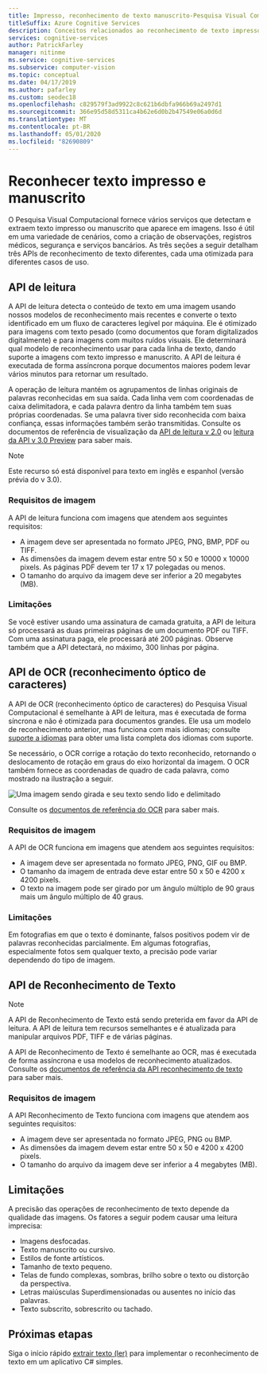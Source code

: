 ```yaml
---
title: Impresso, reconhecimento de texto manuscrito-Pesquisa Visual Computacional
titleSuffix: Azure Cognitive Services
description: Conceitos relacionados ao reconhecimento de texto impresso e manuscrito em imagens usando a API da Pesquisa Visual Computacional.
services: cognitive-services
author: PatrickFarley
manager: nitinme
ms.service: cognitive-services
ms.subservice: computer-vision
ms.topic: conceptual
ms.date: 04/17/2019
ms.author: pafarley
ms.custom: seodec18
ms.openlocfilehash: c829579f3ad9922c8c621b6dbfa966b69a2497d1
ms.sourcegitcommit: 366e95d58d5311ca4b62e6d0b2b47549e06a0d6d
ms.translationtype: MT
ms.contentlocale: pt-BR
ms.lasthandoff: 05/01/2020
ms.locfileid: "82690809"
---
```

# <a name="recognize-printed-and-handwritten-text"></a>Reconhecer texto impresso e manuscrito

O Pesquisa Visual Computacional fornece vários serviços que detectam e extraem texto impresso ou manuscrito que aparece em imagens. Isso é útil em uma variedade de cenários, como a criação de observações, registros médicos, segurança e serviços bancários. As três seções a seguir detalham três APIs de reconhecimento de texto diferentes, cada uma otimizada para diferentes casos de uso.

## <a name="read-api"></a>API de leitura

A API de leitura detecta o conteúdo de texto em uma imagem usando nossos modelos de reconhecimento mais recentes e converte o texto identificado em um fluxo de caracteres legível por máquina. Ele é otimizado para imagens com texto pesado (como documentos que foram digitalizados digitalmente) e para imagens com muitos ruídos visuais. Ele determinará qual modelo de reconhecimento usar para cada linha de texto, dando suporte a imagens com texto impresso e manuscrito. A API de leitura é executada de forma assíncrona porque documentos maiores podem levar vários minutos para retornar um resultado.

A operação de leitura mantém os agrupamentos de linhas originais de palavras reconhecidas em sua saída. Cada linha vem com coordenadas de caixa delimitadora, e cada palavra dentro da linha também tem suas próprias coordenadas. Se uma palavra tiver sido reconhecida com baixa confiança, essas informações também serão transmitidas. Consulte os documentos de referência de visualização da [API de leitura v 2.0](https://westus.dev.cognitive.microsoft.com/docs/services/5adf991815e1060e6355ad44/operations/2afb498089f74080d7ef85eb) ou [leitura da API v 3.0 Preview](https://go.microsoft.com/fwlink/?linkid=2118322) para saber mais.

> [!NOTE]
> Este recurso só está disponível para texto em inglês e espanhol (versão prévia do v 3.0).

### <a name="image-requirements"></a>Requisitos de imagem

A API de leitura funciona com imagens que atendem aos seguintes requisitos:

- A imagem deve ser apresentada no formato JPEG, PNG, BMP, PDF ou TIFF.
- As dimensões da imagem devem estar entre 50 x 50 e 10000 x 10000 pixels. As páginas PDF devem ter 17 x 17 polegadas ou menos.
- O tamanho do arquivo da imagem deve ser inferior a 20 megabytes (MB).

### <a name="limitations"></a>Limitações

Se você estiver usando uma assinatura de camada gratuita, a API de leitura só processará as duas primeiras páginas de um documento PDF ou TIFF. Com uma assinatura paga, ele processará até 200 páginas. Observe também que a API detectará, no máximo, 300 linhas por página.

## <a name="ocr-optical-character-recognition-api"></a>API de OCR (reconhecimento óptico de caracteres)

A API de OCR (reconhecimento óptico de caracteres) do Pesquisa Visual Computacional é semelhante à API de leitura, mas é executada de forma síncrona e não é otimizada para documentos grandes. Ele usa um modelo de reconhecimento anterior, mas funciona com mais idiomas; consulte [suporte a idiomas](language-support.md#text-recognition) para obter uma lista completa dos idiomas com suporte.

Se necessário, o OCR corrige a rotação do texto reconhecido, retornando o deslocamento de rotação em graus do eixo horizontal da imagem. O OCR também fornece as coordenadas de quadro de cada palavra, como mostrado na ilustração a seguir.

![Uma imagem sendo girada e seu texto sendo lido e delimitado](./Images/vision-overview-ocr.png)

Consulte os [documentos de referência do OCR](https://westus.dev.cognitive.microsoft.com/docs/services/5adf991815e1060e6355ad44/operations/56f91f2e778daf14a499e1fc) para saber mais.

### <a name="image-requirements"></a>Requisitos de imagem

A API de OCR funciona em imagens que atendem aos seguintes requisitos:

* A imagem deve ser apresentada no formato JPEG, PNG, GIF ou BMP.
* O tamanho da imagem de entrada deve estar entre 50 x 50 e 4200 x 4200 pixels.
* O texto na imagem pode ser girado por um ângulo múltiplo de 90 graus mais um ângulo múltiplo de 40 graus.

### <a name="limitations"></a>Limitações

Em fotografias em que o texto é dominante, falsos positivos podem vir de palavras reconhecidas parcialmente. Em algumas fotografias, especialmente fotos sem qualquer texto, a precisão pode variar dependendo do tipo de imagem.

## <a name="recognize-text-api"></a>API de Reconhecimento de Texto

> [!NOTE]
> A API de Reconhecimento de Texto está sendo preterida em favor da API de leitura. A API de leitura tem recursos semelhantes e é atualizada para manipular arquivos PDF, TIFF e de várias páginas.

A API de Reconhecimento de Texto é semelhante ao OCR, mas é executada de forma assíncrona e usa modelos de reconhecimento atualizados. Consulte os [documentos de referência da API reconhecimento de texto](https://westus.dev.cognitive.microsoft.com/docs/services/5adf991815e1060e6355ad44/operations/587f2c6a154055056008f200) para saber mais.

### <a name="image-requirements"></a>Requisitos de imagem

A API Reconhecimento de Texto funciona com imagens que atendem aos seguintes requisitos:

- A imagem deve ser apresentada no formato JPEG, PNG ou BMP.
- As dimensões da imagem devem estar entre 50 x 50 e 4200 x 4200 pixels.
- O tamanho do arquivo da imagem deve ser inferior a 4 megabytes (MB).

## <a name="limitations"></a>Limitações

A precisão das operações de reconhecimento de texto depende da qualidade das imagens. Os fatores a seguir podem causar uma leitura imprecisa:

* Imagens desfocadas.
* Texto manuscrito ou cursivo.
* Estilos de fonte artísticos.
* Tamanho de texto pequeno.
* Telas de fundo complexas, sombras, brilho sobre o texto ou distorção da perspectiva.
* Letras maiúsculas Superdimensionadas ou ausentes no início das palavras.
* Texto subscrito, sobrescrito ou tachado.

## <a name="next-steps"></a>Próximas etapas

Siga o início rápido [extrair texto (ler)](./QuickStarts/CSharp-hand-text.md) para implementar o reconhecimento de texto em um aplicativo C# simples.
